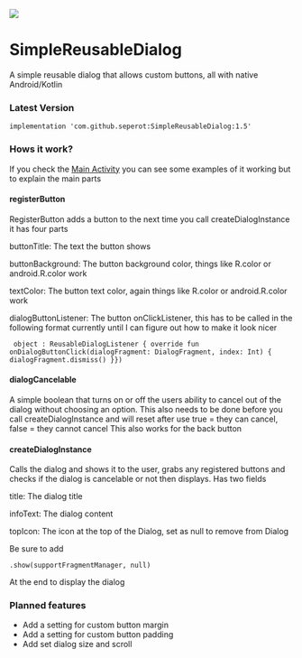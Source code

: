 [![](https://jitpack.io/v/seperot/SimpleReusableDialog.svg)](https://jitpack.io/#seperot/SimpleReusableDialog)
# SimpleReusableDialog
A simple reusable dialog that allows custom buttons, all with native Android/Kotlin

### Latest Version
`implementation 'com.github.seperot:SimpleReusableDialog:1.5'`

### Hows it work?
If you check the [Main Activity](app/src/main/java/dev/ijh/simplereusabledialog/MainActivity.kt) you can see some examples of it working but to explain the main parts

#### registerButton
RegisterButton adds a button to the next time you call createDialogInstance it has four parts

buttonTitle: The text the button shows

buttonBackground: The button background color, things like R.color or android.R.color work

textColor: The button text color, again things like R.color or android.R.color work

dialogButtonListener: The button onClickListener, this has to be called in the following format currently until I can figure out how to make it look nicer

` object : ReusableDialogListener {
                    override fun onDialogButtonClick(dialogFragment: DialogFragment, index: Int) {
                        dialogFragment.dismiss()
                    }})`
                    
#### dialogCancelable
A simple boolean that turns on or off the users ability to cancel out of the dialog without choosing an option. This also needs to be done before you call createDialogInstance and will reset after use
true = they can cancel, false = they cannot cancel
This also works for the back button

#### createDialogInstance
Calls the dialog and shows it to the user, grabs any registered buttons and checks if the dialog is cancelable or not then displays. Has two fields

title: The dialog title

infoText: The dialog content

topIcon: The icon at the top of the Dialog, set as null to remove from Dialog

Be sure to add

`.show(supportFragmentManager, null)`

At the end to display the dialog

### Planned features
* Add a setting for custom button margin
* Add a setting for custom button padding 
* Add set dialog size and scroll    
